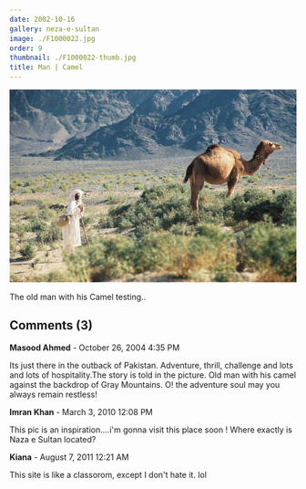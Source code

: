```yaml
---
date: 2002-10-16
gallery: neza-e-sultan
image: ./F1000022.jpg
order: 9
thumbnail: ./F1000022-thumb.jpg
title: Man | Camel
---
```


![Man | Camel](./F1000022.jpg)

The old man with his Camel
testing..

<div id="comments">

## Comments (3)

<div id="comment">

**Masood Ahmed** - October 26, 2004  4:35 PM

Its just there in the outback of Pakistan. Adventure, thrill, challenge and lots and lots of hospitality.The story is told in the picture. Old man with his camel against the backdrop of Gray Mountains. O! the adventure soul may you always remain restless!

</div>

<div id="comment">

**Imran Khan** - March  3, 2010 12:08 PM

This pic is an inspiration....i'm gonna visit this place soon !
Where exactly is Naza e Sultan located?

</div>

<div id="comment">

**Kiana** - August  7, 2011 12:21 AM

This site is like a classorom, except I don't hate it. lol

</div>

</div>